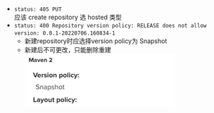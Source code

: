- `status: 405 PUT`  
应该 create repository 选 hosted 类型
- `status: 400 Repository version policy: RELEASE does not allow version: 0.0.1-20220706.160834-1`  
  - 新建repository时应选择version policy为 Snapshot
  - 新建后不可更改，只能删除重建  
![img.png](images/version-policy-snapshot.png)